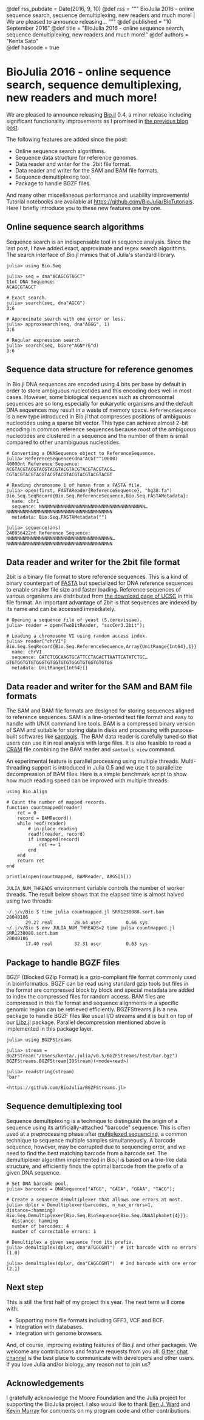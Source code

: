 @def rss_pubdate = Date(2016, 9, 10)
@def rss = """ BioJulia 2016 - online sequence search, sequence demultiplexing, new readers and much more! | We are pleased to announce releasing... """
@def published = "10 September 2016"
@def title = "BioJulia 2016 - online sequence search, sequence demultiplexing, new readers and much more!"
@def authors = "Kenta Sato"  
@def hascode = true

# BioJulia 2016 - online sequence search, sequence demultiplexing, new readers and much more!

We are pleased to announce releasing
[Bio.jl](https://github.com/BioJulia/Bio.jl) 0.4, a minor release including
significant functionality improvements as I promised in [the previous blog
post](/blog/2016-04/biojulia2016/).

The following features are added since the post:

* Online sequence search algorithms.
* Sequence data structure for reference genomes.
* Data reader and writer for the .2bit file format.
* Data reader and writer for the SAM and BAM file formats.
* Sequence demultiplexing tool.
* Package to handle BGZF files.

And many other miscellaneous performance and usability improvements!  Tutorial
notebooks are available at <https://github.com/BioJulia/BioTutorials>.  Here I
briefly introduce you to these new features one by one.

## Online sequence search algorithms

Sequence search is an indispensable tool in sequence analysis.  Since the last
post, I have added exact, approximate and regex search algorithms.  The search
interface of Bio.jl mimics that of Julia's standard library.

```
julia> using Bio.Seq

julia> seq = dna"ACAGCGTAGCT"
11nt DNA Sequence:
ACAGCGTAGCT

# Exact search.
julia> search(seq, dna"AGCG")
3:6

# Approximate search with one error or less.
julia> approxsearch(seq, dna"AGGG", 1)
3:6

# Regular expression search.
julia> search(seq, biore"AGN*?G"d)
3:6
```

## Sequence data structure for reference genomes

In Bio.jl DNA sequences are encoded using 4 bits per base by default in order to
store ambiguous nucleotides and this encoding does well in most cases. However,
some biological sequences such as chromosomal sequences are so long especially
for eukaryotic organisms and the default DNA sequences may result in a waste of
memory space. `ReferenceSequence` is a new type introduced in Bio.jl that
compresses positions of ambiguous nucleotides using a sparse bit vector. This
type can achieve almost 2-bit encoding in common reference sequences because
most of the ambiguous nucleotides are clustered in a sequence and the number of
them is small compared to other unambiguous nucleotides.

```
# Converting a DNASequence object to ReferenceSequence.
julia> ReferenceSequence(dna"ACGT"^10000)
40000nt Reference Sequence:
ACGTACGTACGTACGTACGTACGTACGTACGTACGTACG…CGTACGTACGTACGTACGTACGTACGTACGTACGTACGT

# Reading chromosome 1 of human from a FASTA file.
julia> open(first, FASTAReader{ReferenceSequence}, "hg38.fa")
Bio.Seq.SeqRecord{Bio.Seq.ReferenceSequence,Bio.Seq.FASTAMetadata}:
  name: chr1
  sequence: NNNNNNNNNNNNNNNNNNNNNNNNNNNNNNNNNNNNNNN…NNNNNNNNNNNNNNNNNNNNNNNNNNNNNNNNNNNNNNN
  metadata: Bio.Seq.FASTAMetadata("")

julia> sequence(ans)
248956422nt Reference Sequence:
NNNNNNNNNNNNNNNNNNNNNNNNNNNNNNNNNNNNNNN…NNNNNNNNNNNNNNNNNNNNNNNNNNNNNNNNNNNNNNN
```

## Data reader and writer for the 2bit file format

2bit is a binary file format to store reference sequences. This is a kind of
binary counterpart of [FASTA](https://en.wikipedia.org/wiki/FASTA_format) but
specialized for DNA reference sequences to enable smaller file size and faster
loading. Reference sequences of various organisms are distributed from [the
download page of UCSC](http://hgdownload.soe.ucsc.edu/downloads.html) in this
file format. An important advantage of 2bit is that sequences are indexed by its
name and can be accessed immediately.

```
# Opening a sequence file of yeast (S.cerevisiae).
julia> reader = open(TwoBitReader, "sacCer3.2bit");

# Loading a chromosome VI using random access index.
julia> reader["chrVI"]
Bio.Seq.SeqRecord{Bio.Seq.ReferenceSequence,Array{UnitRange{Int64},1}}:
  name: chrVI
  sequence: GATCTCGCAAGTGCATTCCTAGACTTAATTCATATCTGC…GTGTGGTGTGTGGGTGTGGTGTGTGGGTGTGGTGTGTGG
  metadata: UnitRange{Int64}[]
```

## Data reader and writer for the SAM and BAM file formats

The SAM and BAM file formats are designed for storing sequences aligned to
reference sequences. SAM is a line-oriented text file format and easy to handle
with UNIX command line tools. BAM is a compressed binary version of SAM and
suitable for storing data in disks and processing with purpose-built softwares
like [samtools](https://samtools.github.io/). The BAM data reader is carefully
tuned so that users can use it in real analysis with large files. It is also
feasible to read a [CRAM](http://www.ebi.ac.uk/ena/software/cram-toolkit) file
combining the BAM reader and `samtools view` command.

An experimental feature is parallel processing using multiple threads.
Multi-threading support is introduced in Julia 0.5 and we use it to parallelize
decompression of BAM files. Here is a simple benchmark script to show how
much reading speed can be improved with multiple threads:

```
using Bio.Align

# Count the number of mapped records.
function countmapped(reader)
    ret = 0
    record = BAMRecord()
    while !eof(reader)
        # in-place reading
        read!(reader, record)
        if ismapped(record)
            ret += 1
        end
    end
    return ret
end

println(open(countmapped, BAMReader, ARGS[1]))
```

`JULIA_NUM_THREADS` environment variable controls the number of worker threads.
The result below shows that the elapsed time is almost halved using two threads:

```
~/.j/v/Bio $ time julia countmapped.jl SRR1238088.sort.bam
28040186
       29.27 real        28.64 user         0.66 sys
~/.j/v/Bio $ env JULIA_NUM_THREADS=2 time julia countmapped.jl SRR1238088.sort.bam
28040186
       17.40 real        32.31 user         0.63 sys
```

## Package to handle BGZF files

BGZF (Blocked GZip Format) is a gzip-compliant file format commonly used in
bioinformatics. BGZF can be read using standard gzip tools but files in the
format are compressed block by block and special metadata are added to index the
compressed files for random access. BAM files are compressed in this file format
and sequence alignments in a specific genomic region can be retrieved
efficiently.  BGZFStreams.jl is a new package to handle BGZF files like usual
I/O streams and it is built on top of our
[Libz.jl](https://github.com/BioJulia/Libz.jl) package. Parallel decompression
mentioned above is implemented in this package layer.

```
julia> using BGZFStreams

julia> stream = BGZFStream("/Users/kenta/.julia/v0.5/BGZFStreams/test/bar.bgz")
BGZFStreams.BGZFStream{IOStream}(<mode=read>)

julia> readstring(stream)
"bar"
```

~~~
<https://github.com/BioJulia/BGZFStreams.jl>
~~~

## Sequence demultiplexing tool

Sequence demultiplexing is a technique to distinguish the origin of a sequence
using its artificially-attached "barcode" sequence. This is often used at a
preprocessing phase after [multiplexed
sequencing](http://www.illumina.com/technology/next-generation-sequencing/multiplexing-sequencing-assay.html),
a common technique to sequence multiple samples simultaneously.  A barcode
sequence, however, may be corrupted due to sequencing error, and we need to find
the best matching barcode from a barcode set.  The demultiplexer algorithm
implemented in Bio.jl is based on a trie-like data structure, and efficiently
finds the optimal barcode from the prefix of a given DNA sequence.

```
# Set DNA barcode pool.
julia> barcodes = DNASequence["ATGG", "CAGA", "GGAA", "TACG"];

# Create a sequence demultiplexer that allows one errors at most.
julia> dplxr = Demultiplexer(barcodes, n_max_errors=1, distance=:hamming)
Bio.Seq.Demultiplexer{Bio.Seq.BioSequence{Bio.Seq.DNAAlphabet{4}}}:
  distance: hamming
  number of barcodes: 4
  number of correctable errors: 1

# Demultiplex a given sequence from its prefix.
julia> demultiplex(dplxr, dna"ATGGCGNT")  # 1st barcode with no errors
(1,0)

julia> demultiplex(dplxr, dna"CAGGCGNT")  # 2nd barcode with one error
(2,1)
```

## Next step

This is still the first half of my project this year. The next term will come
with:

* Supporting more file formats including GFF3, VCF and BCF.
* Integration with databases.
* Integration with genome browsers.

And, of course, improving existing features of Bio.jl and other packages. We
welcome any contributions and feature requests from you all.  [Gitter chat
channel](https://gitter.im/BioJulia/Bio.jl) is the best place to communicate
with developers and other users. If you love Julia and/or biology, any reason
not to join us?


## Acknowledgements

I gratefully acknowledge the Moore Foundation and the Julia project for
supporting the BioJulia project. I also would like to thank [Ben J.
Ward](https://github.com/Ward9250) and [Kevin
Murray](https://github.com/kdmurray91) for comments on my program code and other
contributions.
